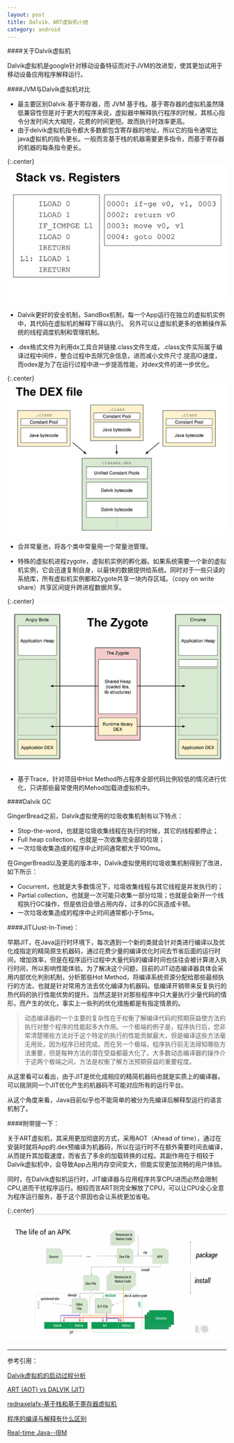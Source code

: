 ```yaml
---
layout: post
title: Dalvik、ART虚拟机小结
category: android
---
```


####关于Dalvik虚拟机

Dalvik虚拟机是google针对移动设备特征而对于JVM的改进型，使其更加试用于移动设备应用程序解释运行。

####JVM与Dalvik虚拟机对比

* 最主要区别Dalvik 基于寄存器，而 JVM 基于栈。基于寄存器的虚拟机虽然降低兼容性但是对于更大的程序来说，虚拟器中解释执行程序的时候，其核心指令分发时间大大缩短，花费的时间更短。故而执行时效率更高。               
* 由于delvik虚拟机指令都大多数都包含寄存器的地址，所以它的指令通常比java虚拟机的指令更长。一般而言基于栈的机器需要更多指令，而基于寄存器的机器的每条指令更长。

{:.center}
![stack-vs-registers](\assets\img\20150808\stackvsregisters.png)

* Dalvik更好的安全机制，SandBox机制，每一个App运行在独立的虚拟机实例中，其代码在虚拟机的解释下得以执行。 另外可以让虚拟机更多的依赖操作系统的线程调度机制和管理机制。

* .dex格式文件为利用dx工具合并链接.class文件生成，.class文件实际属于编译过程中间件，整合过程中去除冗余信息，进而减小文件尺寸.提高IO速度，而odex是为了在运行过程中进一步提高性能，对dex文件的进一步优化。 

{:.center}
![stack-vs-registers](\assets\img\20150808\dexfile.png)

* 合并常量池，将各个类中常量用一个常量池管理。

* 特殊的虚拟机进程zygote，虚拟机实例的孵化器。如果系统需要一个新的虚拟机实例，它会迅速复制自身，以最快的数据提供给系统。同时对于一些只读的系统库，所有虚拟机实例都和Zygote共享一块内存区域。（copy on write share）共享区间提升跨进程数据共享。

{:.center}
![stack-vs-registers](\assets\img\20150808\zygote.png)

* 基于Trace，针对项目中Hot Method所占程序全部代码比例较低的情况进行优化，只讲那些最常使用的Mehod加载进虚拟机中。


 
####Dalvik GC

GingerBread之前，Dalvik虚拟使用的垃圾收集机制有以下特点：

* Stop-the-word，也就是垃圾收集线程在执行的时候，其它的线程都停止；              
* Full heap collection，也就是一次收集完全部的垃圾；                           
* 一次垃圾收集造成的程序中止时间通常都大于100ms。

在GingerBread以及更高的版本中，Dalvik虚拟使用的垃圾收集机制得到了改进，如下所示：

* Cocurrent，也就是大多数情况下，垃圾收集线程与其它线程是并发执行的；     
* Partial collection，也就是一次可能只收集一部分垃圾；也就是会新开一个线程执行GC操作，但是依旧会很占用内存，过多的GC灰造成卡顿。                 
* 一次垃圾收集造成的程序中止时间通常都小于5ms。


####JIT(Just-In-Time)：

早期JIT，在Java运行时环境下，每次遇到一个新的类就会针对类进行编译以及优化成指定的精简原生机器码，通过花费少量的编译优化时间去节省后面的运行时间，增加效率，但是在程序运行过程中大量代码的编译时间也往往会被计算进入执行时间，所以影响性能体验。为了解决这个问题，目前的JIT动态编译器具体会采用内部优化判别机制，分析那些Hot Method，将编译系统资源分配给那些最频执行的方法，也就是针对常用方法去优化编译为机器码。低编译开销带来反复执行的热代码的执行性能优势的提升。当然这是针对那些程序中只大量执行少量代码的情形，而产生的优化，事实上一些列的优化措施都是有指定情景的。

>动态编译器的一个主要的复杂性在于权衡了解编译代码的预期获益使方法的执行对整个程序的性能起多大作用。一个极端的例子是，程序执行后，您非常清楚哪些方法对于这个特定的执行的性能贡献最大，但是编译这些方法毫无用处，因为程序已经完成。而在另一个极端，程序执行前无法得知哪些方法重要，但是每种方法的潜在受益都最大化了。大多数动态编译器的操作介于这两个极端之间，方法是权衡了解方法预期获益的重要程度。

从这里看可以看出，由于JIT是优化成相应的精简机器码也就是实质上的编译器，可以揣测同一个JIT优化产生的机器码不可能对应所有的运行平台。

从这个角度来看，Java目前似乎也不能简单的被分为先编译后解释型运行的语言机制了。



####附带提一下：

关于ART虚拟机，其采用更加彻底的方式，采用AOT（Ahead of time），通过在安装时就将App的.dex预编译为机器码，所以在运行时不在额外需要时间去编译，从而提升其加载速度，而省去了多余的加载转换的过程。其副作用在于相较于Dalvik虚拟机中，会导致App占用内存空间变大，但能实现更加流畅的用户体验。

同时，在Dalvik虚拟机运行时，JIT编译器与应用程序共享CPU进而必然会限制CPU,进而干扰程序运行。相较而言ART则完全解放了CPU，可以让CPU全心全意为程序运行服务，基于这个原因也会让系统更加省电。

{:.center}
![apklifetime](\assets\img\20150808\apklifetime.png)

---

参考引用：

[Dalvik虚拟机的启动过程分析](http://blog.csdn.net/luoshengyang/article/details/8885792)

[ART (AOT) vs DALVIK (JIT)](http://www.slideshare.net/limaniBhavik/artaot-vs-dalvikjit)

[rednaxelafx-基于栈和基于寄存器虚拟机](http://rednaxelafx.iteye.com/blog/492667)

[程序的编译与解释有什么区别](http://www.zhihu.com/question/21486706)

[Real-time Java--IBM](http://www.ibm.com/developerworks/views/java/libraryview.jsp?search_by=Real+time+Java+Part)
